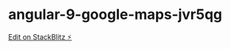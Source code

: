 # angular-9-google-maps-jvr5qg

[Edit on StackBlitz ⚡️](https://stackblitz.com/edit/angular-9-google-maps-jvr5qg)